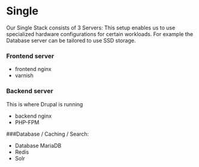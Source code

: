 # Single

Our Single Stack consists of 3 Servers:
This setup enables us to use specialized hardware configurations for certain workloads. For example the Database server can be tailored to use SSD storage.

### Frontend server
* frontend nginx
* varnish
### Backend server 
This is where Drupal is running
* backend nginx
* PHP-FPM


###Database / Caching / Search:
* Database MariaDB
* Redis
* Solr
